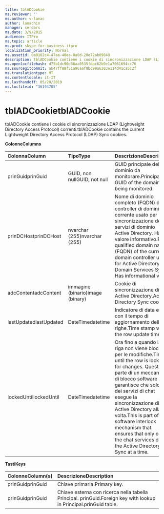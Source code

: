 ```yaml
---
title: tblADCookie
ms.reviewer: ''
ms.author: v-lanac
author: lanachin
manager: serdars
ms.date: 3/9/2015
audience: ITPro
ms.topic: article
ms.prod: skype-for-business-itpro
localization_priority: Normal
ms.assetid: 0a9102c4-47aa-40ea-8a0d-20e72ab09848
description: tblADCookie contiene i cookie di sincronizzazione LDAP (Lightweight Directory Access Protocol) correnti.
ms.openlocfilehash: d75b1dc90d36aa0535fdac62b9e1a7061694cc76
ms.sourcegitcommit: ab47ff88f51a96aaf8bc99a6303e114d41ca5c2f
ms.translationtype: MT
ms.contentlocale: it-IT
ms.lasthandoff: 05/20/2019
ms.locfileid: "36194705"
---
```

# <a name="tbladcookie"></a><span data-ttu-id="34f6a-103">tblADCookie</span><span class="sxs-lookup"><span data-stu-id="34f6a-103">tblADCookie</span></span>
 
<span data-ttu-id="34f6a-104">tblADCookie contiene i cookie di sincronizzazione LDAP (Lightweight Directory Access Protocol) correnti.</span><span class="sxs-lookup"><span data-stu-id="34f6a-104">tblADCookie contains the current Lightweight Directory Access Protocol (LDAP) Sync cookies.</span></span>
  
<span data-ttu-id="34f6a-105">**Colonne**</span><span class="sxs-lookup"><span data-stu-id="34f6a-105">**Columns**</span></span>

|<span data-ttu-id="34f6a-106">**Colonna**</span><span class="sxs-lookup"><span data-stu-id="34f6a-106">**Column**</span></span>|<span data-ttu-id="34f6a-107">**Tipo**</span><span class="sxs-lookup"><span data-stu-id="34f6a-107">**Type**</span></span>|<span data-ttu-id="34f6a-108">**Descrizione**</span><span class="sxs-lookup"><span data-stu-id="34f6a-108">**Description**</span></span>|
|:-----|:-----|:-----|
|<span data-ttu-id="34f6a-109">prinGuid</span><span class="sxs-lookup"><span data-stu-id="34f6a-109">prinGuid</span></span>  <br/> |<span data-ttu-id="34f6a-110">GUID, non null</span><span class="sxs-lookup"><span data-stu-id="34f6a-110">GUID, not null</span></span>  <br/> |<span data-ttu-id="34f6a-111">GUID principale del dominio da monitorare.</span><span class="sxs-lookup"><span data-stu-id="34f6a-111">Principal GUID of the domain being monitored.</span></span>  <br/> |
|<span data-ttu-id="34f6a-112">prinDCHost</span><span class="sxs-lookup"><span data-stu-id="34f6a-112">prinDCHost</span></span>  <br/> |<span data-ttu-id="34f6a-113">nvarchar (255)</span><span class="sxs-lookup"><span data-stu-id="34f6a-113">nvarchar (255)</span></span>  <br/> |<span data-ttu-id="34f6a-114">Nome di dominio completo (FQDN) del controller di dominio corrente usato per la sincronizzazione dei servizi di dominio Active Directory. Ha un valore informativo.</span><span class="sxs-lookup"><span data-stu-id="34f6a-114">Fully qualified domain name (FQDN) of the current domain controller used for Active Directory Domain Services Sync. Has informational value.</span></span>  <br/> |
|<span data-ttu-id="34f6a-115">adcContent</span><span class="sxs-lookup"><span data-stu-id="34f6a-115">adcContent</span></span>  <br/> |<span data-ttu-id="34f6a-116">immagine (binario)</span><span class="sxs-lookup"><span data-stu-id="34f6a-116">image (binary)</span></span>  <br/> |<span data-ttu-id="34f6a-117">Cookie di sincronizzazione di Active Directory.</span><span class="sxs-lookup"><span data-stu-id="34f6a-117">Active Directory Sync cookie.</span></span>  <br/> |
|<span data-ttu-id="34f6a-118">lastUpdated</span><span class="sxs-lookup"><span data-stu-id="34f6a-118">lastUpdated</span></span>  <br/> |<span data-ttu-id="34f6a-119">DateTime</span><span class="sxs-lookup"><span data-stu-id="34f6a-119">datetime</span></span>  <br/> |<span data-ttu-id="34f6a-120">Indicatore di data e ora con il tempo di aggiornamento delle righe.</span><span class="sxs-lookup"><span data-stu-id="34f6a-120">Time stamp with the row update time.</span></span>  <br/> |
|<span data-ttu-id="34f6a-121">lockedUntil</span><span class="sxs-lookup"><span data-stu-id="34f6a-121">lockedUntil</span></span>  <br/> |<span data-ttu-id="34f6a-122">DateTime</span><span class="sxs-lookup"><span data-stu-id="34f6a-122">datetime</span></span>  <br/> |<span data-ttu-id="34f6a-123">Ora fino a quando la riga non viene bloccata per le modifiche.</span><span class="sxs-lookup"><span data-stu-id="34f6a-123">Time until the row is locked for changes.</span></span> <span data-ttu-id="34f6a-124">Questo fa parte di un meccanismo di blocco software che garantisce che solo uno dei servizi di chat esegue la sincronizzazione di Active Directory alla volta.</span><span class="sxs-lookup"><span data-stu-id="34f6a-124">This is part of a software interlock mechanism that ensures that only one of the chat services does the Active Directory Sync at a time.</span></span>  <br/> |
   
<span data-ttu-id="34f6a-125">**Tasti**</span><span class="sxs-lookup"><span data-stu-id="34f6a-125">**Keys**</span></span>

|<span data-ttu-id="34f6a-126">**Colonne**</span><span class="sxs-lookup"><span data-stu-id="34f6a-126">**Column(s)**</span></span>|<span data-ttu-id="34f6a-127">**Descrizione**</span><span class="sxs-lookup"><span data-stu-id="34f6a-127">**Description**</span></span>|
|:-----|:-----|
|<span data-ttu-id="34f6a-128">prinGuid</span><span class="sxs-lookup"><span data-stu-id="34f6a-128">prinGuid</span></span>  <br/> |<span data-ttu-id="34f6a-129">Chiave primaria.</span><span class="sxs-lookup"><span data-stu-id="34f6a-129">Primary key.</span></span>  <br/> |
|<span data-ttu-id="34f6a-130">prinGuid</span><span class="sxs-lookup"><span data-stu-id="34f6a-130">prinGuid</span></span>  <br/> |<span data-ttu-id="34f6a-131">Chiave esterna con ricerca nella tabella Principal. prinGuid.</span><span class="sxs-lookup"><span data-stu-id="34f6a-131">Foreign key with lookup in Principal.prinGuid table.</span></span>  <br/> |
   

